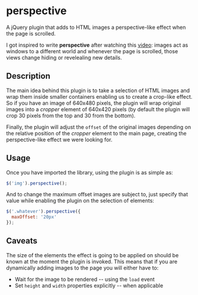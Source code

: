 perspective
===========

A jQuery plugin that adds to HTML images a perspective-like effect when the
page is scrolled.

I got inspired to write **perspective** after watching this
[video](http://youtu.be/1IH6FZlzTRY?t=7s): images act as windows to a different
world and whenever the page is scrolled, those views change hiding or
revelealing new details.


Description
-----------

The main idea behind this plugin is to take a selection of HTML images and wrap
them inside smaller containers enabling us to create a crop-like effect.  So if
you have an image of 640x480 pixels, the plugin will wrap original images into
a _cropper_ element of 640x420 pixels (by default the plugin will crop 30
pixels from the top and 30 from the bottom).

Finally, the plugin will adjust the `offset` of the original images depending
on the relative position of the _cropper_ element to the main page, creating
the perspective-like effect we were looking for.


Usage
-----

Once you have imported the library, using the plugin is as simple as:

```javascript
$('img').perspective();
```

And to change the maximum offset images are subject to, just specify that value
while enabling the plugin on the selection of elements:

```javascript
$('.whatever').perspective({
  maxOffset: '20px'
});
```

Caveats
-------

The size of the elements the effect is going to be applied on should be known
at the moment the plugin is invoked.  This means that if you are dynamically
adding images to the page you will either have to:

- Wait for the image to be rendered -- using the `load` event
- Set `height` and `width` properties explicitly -- when applicable
